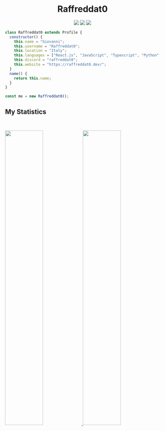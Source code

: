 <h1 align="center">
  <b>Raffreddat0</b>
</h1>

<p>
<div align="center">
  <img src="https://img.shields.io/badge/-HTML-c58545?style=for-the-badge&logo=html5&logoColor=c58545&labelColor=282828">
  <img src="https://img.shields.io/badge/-JavaScript-d1a01f?style=for-the-badge&logo=JavaScript&logoColor=d1a01f&labelColor=282828">
  <img src="https://img.shields.io/badge/-Python-98b982?style=for-the-badge&logo=python&logoColor=98b982&labelColor=282828">
</div>
</p>

```JavaScript
class Raffreddat0 extends Profile {
  constructor() {
    this.name = "Giovanni";
    this.username = "Raffreddat0";
    this.location = "Italy";
    this.languages = ["React.js", "JavaScript", "Typescript", "Python", "C"];
    this.discord = "raffreddat0";
    this.website = "https://raffreddat0.dev/";
  }
  name() {
    return this.name;
  }
}

const me = new Raffreddat0();
```

## My Statistics

<br/>
<p align="left">
  <a href="https://github.com/raffreddat0/">
  <img width="49.5%" src="https://github-readme-stats.vercel.app/api?username=raffreddat0&show_icons=true&theme=gruvbox&hide_border=true" />
    <img width="49.5%" src="https://github-readme-streak-stats.herokuapp.com/?user=raffreddat0&theme=gruvbox&hide_border=true" />
  </a>
</p>
<br>
